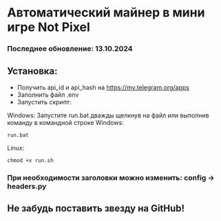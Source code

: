 # Автоматический майнер в мини игре Not Pixel

### Последнее обновление: 13.10.2024

## Установка:

- Получить api_id и api_hash на https://my.telegram.org/apps
- Заполнить файл .env
- Запустить скрипт:

Windows:
Запустите run.bat дважды щелкнув на файл или выполнив команду в командной строке Windows:
```
run.bat
```

Linux:
```
chmod +x run.sh
```

### При необходимости заголовки можно изменить: config -> headers.py

## Не забудь поставить звезду на GitHub!